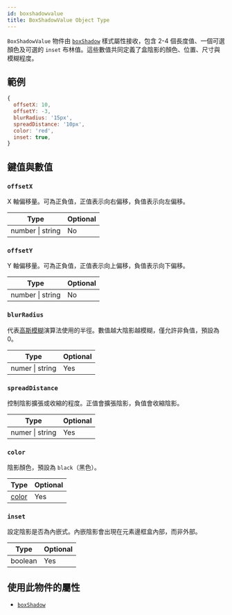 ```yaml
---
id: boxshadowvalue
title: BoxShadowValue Object Type
---
```


`BoxShadowValue` 物件由 [`boxShadow`](./view-style-props.md#boxshadow) 樣式屬性接收，包含 2-4 個長度值、一個可選顏色及可選的 `inset` 布林值。這些數值共同定義了盒陰影的顏色、位置、尺寸與模糊程度。

## 範例

```js
{
  offsetX: 10,
  offsetY: -3,
  blurRadius: '15px',
  spreadDistance: '10px',
  color: 'red',
  inset: true,
}
```

## 鍵值與數值

### `offsetX`

X 軸偏移量。可為正負值，正值表示向右偏移，負值表示向左偏移。

| Type             | Optional |
| ---------------- | -------- |
| number \| string | No       |

### `offsetY`

Y 軸偏移量。可為正負值，正值表示向上偏移，負值表示向下偏移。

| Type             | Optional |
| ---------------- | -------- |
| number \| string | No       |

### `blurRadius`

代表[高斯模糊](https://en.wikipedia.org/wiki/Gaussian_blur)演算法使用的半徑。數值越大陰影越模糊，僅允許非負值，預設為 0。

| Type            | Optional |
| --------------- | -------- |
| numer \| string | Yes      |

### `spreadDistance`

控制陰影擴張或收縮的程度。正值會擴張陰影，負值會收縮陰影。

| Type            | Optional |
| --------------- | -------- |
| numer \| string | Yes      |

### `color`

陰影顏色，預設為 `black`（黑色）。

| Type                 | Optional |
| -------------------- | -------- |
| [color](./colors.md) | Yes      |

### `inset`

設定陰影是否為內嵌式。內嵌陰影會出現在元素邊框盒內部，而非外部。

| Type    | Optional |
| ------- | -------- |
| boolean | Yes      |

## 使用此物件的屬性

- [`boxShadow`](./view-style-props.md#boxshadow)